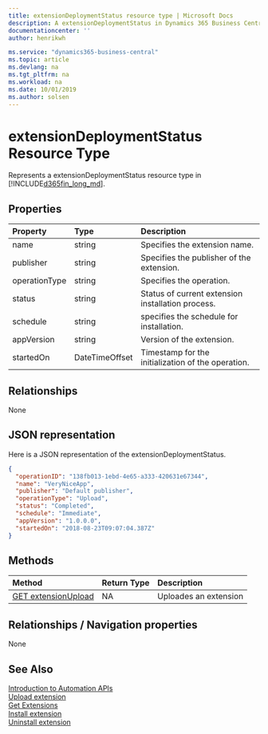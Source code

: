 ```yaml
---
title: extensionDeploymentStatus resource type | Microsoft Docs
description: A extensionDeploymentStatus in Dynamics 365 Business Central.
documentationcenter: ''
author: henrikwh

ms.service: "dynamics365-business-central"
ms.topic: article
ms.devlang: na
ms.tgt_pltfrm: na
ms.workload: na
ms.date: 10/01/2019
ms.author: solsen
---
```


# extensionDeploymentStatus Resource Type
Represents a extensionDeploymentStatus resource type in [!INCLUDE[d365fin_long_md](../developer/includes/d365fin_long_md.md)].

## Properties

| Property	      | Type |Description                             |
|:----------------|:-----|:---------------------------------------|
|name             |string|Specifies the extension name.           |
|publisher|string|Specifies the publisher of the extension.       |
|operationType      |string|Specifies the operation.     |
|status      |string|Status of current extension installation process.     |
|schedule|string|specifies the schedule for installation.         |
|appVersion|string|Version of the extension.                      |
|startedOn|DateTimeOffset|Timestamp for the initialization of the operation.|

## Relationships
None

## JSON representation
Here is a JSON representation of the extensionDeploymentStatus.

```json
{
  "operationID": "138fb013-1ebd-4e65-a333-420631e67344",
  "name": "VeryNiceApp",
  "publisher": "Default publisher",
  "operationType": "Upload",
  "status": "Completed",
  "schedule": "Immediate",
  "appVersion": "1.0.0.0",
  "startedOn": "2018-08-23T09:07:04.387Z"
}
```

## Methods
| Method         | Return Type  |Description|
|:---------------|:-------------|:----------|
|[GET extensionUpload](dynamics-microsoft-automation-extensionUpload-patch.md)|NA|Uploades an extension|

## Relationships / Navigation properties
None

## See Also 
[Introduction to Automation APIs](itpro-introduction-to-automation-apis.md)  
[Upload extension](dynamics-microsoft-automation-extensionupload-patch.md)  
[Get Extensions](dynamics-microsoft-automation-extension-get.md)  
[Install extension](dynamics-microsoft-automation-extension-post.md)  
[Uninstall extension](dynamics-microsoft-automation-extension-post.md)  
